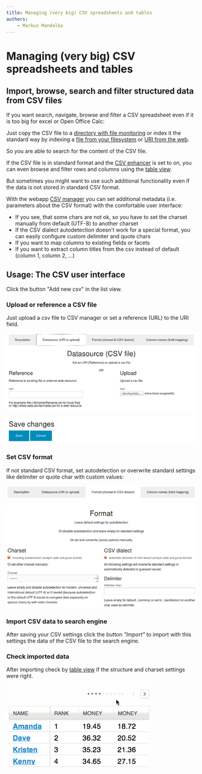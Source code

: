 ```yaml
---
title: Managing (very big) CSV spreadsheets and tables
authors:
    - Markus Mandalka
---
```


# Managing (very big) CSV spreadsheets and tables


## Import, browse, search and filter structured data from CSV files


If you want search, navigate, browse and filter a CSV spreadsheet even if it is too big for excel or Open Office Calc:

Just copy the CSV file to a [directory with file monitoring](../../../trigger/filemonitoring) or index it the standard way by indexing a [file from your filesystem](../../../connector/files) or [URI from the web](../../../connector/web).

So you are able to search for the content of the CSV file.

If the CSV file is in standard format and the [CSV enhancer](../../../enhancer/csv) is set to on, you can even browse and filter rows and columns using the [table view](../table).

But sometimes you might want to use such additional functionality even if the data is not stored in standard CSV format.

With the webapp [CSV manager](../../../solr-search-csv-python-django) you can set additional metadata (i.e. parameters about the CSV format) with the comfortable user interface:

* If you see, that some chars are not ok, so you have to set the charset manually from default (UTF-8) to another charset
* If the CSV dialect autodetection doesn't work for a special format, you can easily configure custom delimiter and quote chars
* If you want to map columns to existing fields or facets
* If you want to extract column titles from the csv instead of default (column 1, column 2, ...)


## Usage: The CSV user interface



Click the button "Add new csv" in the list view.

### Upload or reference a CSV file


Just upload a csv file to CSV manager or set a reference (URL) to the URI field.


![](../../../screenshots/csv-upload.png)

### Set CSV format


If not standard CSV format, set autodetection or overwrite standard settings like delimiter or quote char with custom values:


![](../../../screenshots/csv-format.png)

### Import CSV data to search engine


After saving your CSV settings click the button *"Import"* to import with this settings the data of the CSV file to the search engine.

### Check imported data


After importing check by [table view](../table) if the structure and charset settings were right.


![](../../../screenshots/table.gif)

